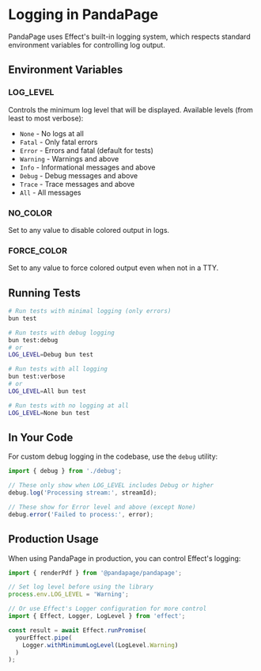 # Logging in PandaPage

PandaPage uses Effect's built-in logging system, which respects standard environment variables for controlling log output.

## Environment Variables

### LOG_LEVEL
Controls the minimum log level that will be displayed. Available levels (from least to most verbose):
- `None` - No logs at all
- `Fatal` - Only fatal errors
- `Error` - Errors and fatal (default for tests)
- `Warning` - Warnings and above
- `Info` - Informational messages and above
- `Debug` - Debug messages and above
- `Trace` - Trace messages and above
- `All` - All messages

### NO_COLOR
Set to any value to disable colored output in logs.

### FORCE_COLOR
Set to any value to force colored output even when not in a TTY.

## Running Tests

```bash
# Run tests with minimal logging (only errors)
bun test

# Run tests with debug logging
bun test:debug
# or
LOG_LEVEL=Debug bun test

# Run tests with all logging
bun test:verbose
# or
LOG_LEVEL=All bun test

# Run tests with no logging at all
LOG_LEVEL=None bun test
```

## In Your Code

For custom debug logging in the codebase, use the `debug` utility:

```typescript
import { debug } from './debug';

// These only show when LOG_LEVEL includes Debug or higher
debug.log('Processing stream:', streamId);

// These show for Error level and above (except None)
debug.error('Failed to process:', error);
```

## Production Usage

When using PandaPage in production, you can control Effect's logging:

```typescript
import { renderPdf } from '@pandapage/pandapage';

// Set log level before using the library
process.env.LOG_LEVEL = 'Warning';

// Or use Effect's Logger configuration for more control
import { Effect, Logger, LogLevel } from 'effect';

const result = await Effect.runPromise(
  yourEffect.pipe(
    Logger.withMinimumLogLevel(LogLevel.Warning)
  )
);
```